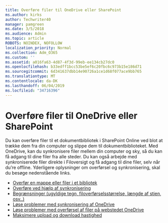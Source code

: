 ```yaml
---
title: Overføre filer til OneDrive eller SharePoint
ms.author: kirks
author: Techwriter40
manager: pamgreen
ms.date: 3/5/2018
ms.audience: Admin
ms.topic: article
ROBOTS: NOINDEX, NOFOLLOW
localization_priority: Normal
ms.collection: Adm_O365
ms.custom: ''
ms.assetid: a016fa63-4d87-4f3d-99eb-ee134cb27dc0
ms.openlocfilehash: b33edff1bcc53be5ef6c20fbc6c973b15e186d71
ms.sourcegitcommit: 6d341637dbb14e90726a1ce1d68f077ace9bb765
ms.translationtype: MT
ms.contentlocale: da-DK
ms.lasthandoff: 06/04/2019
ms.locfileid: "34716396"
---
```

# <a name="upload-files-to-onedrive-or-sharepoint"></a>Overføre filer til OneDrive eller SharePoint

<p>Du kan overføre filer til et dokumentbibliotek i SharePoint Online ved blot at trække dem fra din computer og slippe dem til dokumentbiblioteket. Med OneDrive, kan du synkronisere filer mellem din computer og sky, så du kan få adgang til dine filer fra alle steder. Du kan også arbejde med synkroniserede filer direkte i Filoversigt og få adgang til dine filer, selv når du&rsquo;re offline. Yderligere oplysninger om overførsel og synkronisering, skal du besøge nedenstående links.</p> <ul> <li><a href="https://support.office.com/en-us/article/upload-a-folder-or-files-to-a-document-library-eb18fcba-c953-4d45-8d90-8da66edeacdb">Overfør en mappe eller filer i et bibliotek</a></li> <li><a href="https://support.office.com/en-us/article/sync-files-with-the-onedrive-sync-client-in-windows-615391c4-2bd3-4aae-a42a-858262e42a49">Overføre ved hjælp af synkronisering</a></li> <li><a href="https://support.office.com/en-us/article/invalid-file-names-and-file-types-in-onedrive-onedrive-for-business-and-sharepoint-64883a5d-228e-48f5-b3d2-eb39e07630fa?ui=en-US&amp;rs=en-US&amp;ad=US">Begrænsninger (ugyldige tegn, filoverførselsstørrelse, længde af stien, osv..)</a></li> <li><a href="https://support.office.com/en-us/article/Fix-OneDrive-sync-problems-83ab0d8a-8400-45b0-8dcf-dc8aa8a6bcf8">Løse problemer med synkronisering af OneDrive</a></li> <li><a href="https://support.office.com/en-us/article/Fix-problems-uploading-files-on-the-OneDrive-website-9afcc4a0-e344-4bc9-9c9d-59d3e802247e">Løse problemer med overførsel af filer på webstedet OneDrive</a></li> <li><a href="https://support.office.com/en-us/article/Maximize-upload-and-download-speed-8eeadfb8-501f-406d-997b-98ab6ff67f43">Maksimere upload og download hastighed</a></li> </ul>
